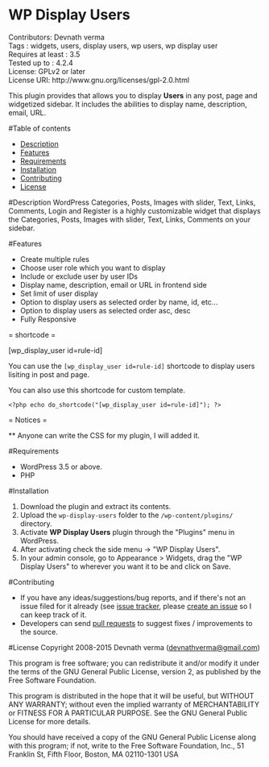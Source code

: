 # WP Display Users
<p>
Contributors: Devnath verma<br />
Tags : widgets, users, display users, wp users, wp display user<br />
Requires at least : 3.5<br />
Tested up to : 4.2.4<br />
License: GPLv2 or later<br />
License URI: http://www.gnu.org/licenses/gpl-2.0.html
</p>

This plugin provides that allows you to display **Users** in any post, page and widgetized sidebar. It includes the abilities to display name, description, email, URL.

#Table of contents
<ul>
<li><a href="https://github.com/devnathverma/wp-widget-bundle#description">Description</a></li>
<li><a href="https://github.com/devnathverma/wp-widget-bundle#features">Features</a></li>
<li><a href="https://github.com/devnathverma/wp-widget-bundle#requirements">Requirements</a></li>
<li><a href="https://github.com/devnathverma/wp-widget-bundle#installation">Installation</a></li>
<li><a href="https://github.com/devnathverma/wp-widget-bundle#contributing">Contributing</a></li>
<li><a href="https://github.com/devnathverma/wp-widget-bundle#license">License</a></li>
</ul>

#Description
WordPress Categories, Posts, Images with slider, Text, Links, Comments, Login and Register is a highly customizable widget that displays the Categories, Posts, Images with slider, Text, Links, Comments on your sidebar.

#Features
<ul>
<li>Create multiple rules</li>
<li>Choose user role which you want to display </li>
<li>Include or exclude user by user IDs</li>
<li> Display name, description, email or URL in frontend side</li>
<li> Set limit of user display</li>
<li> Option to display users as selected order by name, id, etc...</li>
<li> Option to display users as selected order asc, desc</li>
<li> Fully Responsive</li>
</ul>

= shortcode =

[wp_display_user id=rule-id]

You can use the <code>[wp_display_user id=rule-id]</code> shortcode to display users lisiting in post and page.

You can also use this shortcode for custom template.

`<?php echo do_shortcode("[wp_display_user id=rule-id]"); ?>`

= Notices =

** Anyone can write the CSS for my plugin, I will added it. 

#Requirements
<ul>
<li>WordPress 3.5 or above.</li>
<li>PHP</li>
</ul>

#Installation
1. Download the plugin and extract its contents.
2. Upload the `wp-display-users` folder to the `/wp-content/plugins/` directory.
3. Activate **WP Display Users** plugin through the "Plugins" menu in WordPress.
4. After activating check the side menu -> "WP Display Users".
5. In your admin console, go to Appearance > Widgets, drag the "WP Display Users" to wherever you want it to be and click on Save.

#Contributing
<ul>
<li>If you have any ideas/suggestions/bug reports, and if there's not an issue filed for it already (see <a href="https://github.com/devnathverma/wp-display-users/issues">issue tracker</a>, please <a href="https://github.com/devnathverma/wp-display-users/issues/new">create an issue</a> so I can keep track of it.</li>
<li>Developers can send <a href="https://github.com/devnathverma/wp-display-users/pulls">pull requests</a> to suggest fixes / improvements to the source.</li>
</ul>

#License
Copyright 2008-2015 Devnath verma (devnathverma@gmail.com)

This program is free software; you can redistribute it and/or modify
it under the terms of the GNU General Public License, version 2, as
published by the Free Software Foundation.

This program is distributed in the hope that it will be useful,
but WITHOUT ANY WARRANTY; without even the implied warranty of
MERCHANTABILITY or FITNESS FOR A PARTICULAR PURPOSE.  See the
GNU General Public License for more details.

You should have received a copy of the GNU General Public License
along with this program; if not, write to the Free Software
Foundation, Inc., 51 Franklin St, Fifth Floor, Boston, MA  02110-1301  USA
